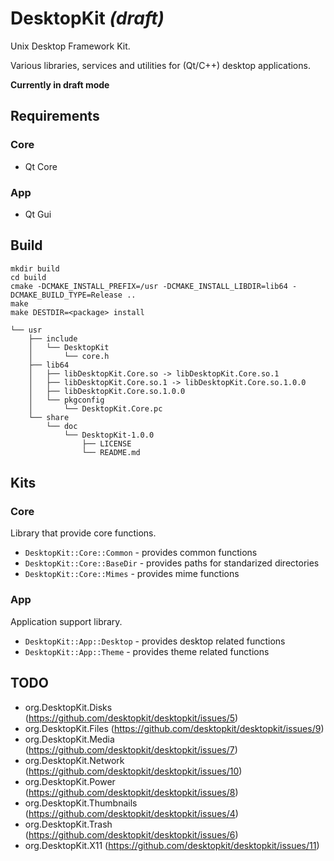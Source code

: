 # DesktopKit *(draft)*

Unix Desktop Framework Kit.

Various libraries, services and utilities for (Qt/C++) desktop applications.

**Currently in draft mode**

## Requirements

### Core

* Qt Core

### App

* Qt Gui

## Build

```
mkdir build
cd build
cmake -DCMAKE_INSTALL_PREFIX=/usr -DCMAKE_INSTALL_LIBDIR=lib64 -DCMAKE_BUILD_TYPE=Release ..
make
make DESTDIR=<package> install
```
```
└── usr
    ├── include
    │   └── DesktopKit
    │       └── core.h
    ├── lib64
    │   ├── libDesktopKit.Core.so -> libDesktopKit.Core.so.1
    │   ├── libDesktopKit.Core.so.1 -> libDesktopKit.Core.so.1.0.0
    │   ├── libDesktopKit.Core.so.1.0.0
    │   └── pkgconfig
    │       └── DesktopKit.Core.pc
    └── share
        └── doc
            └── DesktopKit-1.0.0
                ├── LICENSE
                └── README.md
```

## Kits

### Core

Library that provide core functions.

* `DesktopKit::Core::Common` - provides common functions
* `DesktopKit::Core::BaseDir` - provides paths for standarized directories
* `DesktopKit::Core::Mimes` - provides mime functions

### App

Application support library.

* `DesktopKit::App::Desktop` - provides desktop related functions
* `DesktopKit::App::Theme` - provides theme related functions

## TODO

* org.DesktopKit.Disks (https://github.com/desktopkit/desktopkit/issues/5)
* org.DesktopKit.Files (https://github.com/desktopkit/desktopkit/issues/9)
* org.DesktopKit.Media (https://github.com/desktopkit/desktopkit/issues/7)
* org.DesktopKit.Network (https://github.com/desktopkit/desktopkit/issues/10)
* org.DesktopKit.Power (https://github.com/desktopkit/desktopkit/issues/8)
* org.DesktopKit.Thumbnails (https://github.com/desktopkit/desktopkit/issues/4)
* org.DesktopKit.Trash (https://github.com/desktopkit/desktopkit/issues/6)
* org.DesktopKit.X11 (https://github.com/desktopkit/desktopkit/issues/11)
